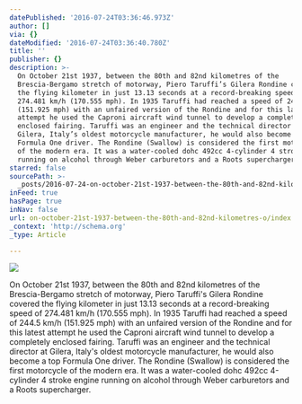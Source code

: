 ```yaml
---
datePublished: '2016-07-24T03:36:46.973Z'
author: []
via: {}
dateModified: '2016-07-24T03:36:40.780Z'
title: ''
publisher: {}
description: >-
  On October 21st 1937, between the 80th and 82nd kilometres of the
  Brescia-Bergamo stretch of motorway, Piero Taruffi’s Gilera Rondine covered
  the flying kilometer in just 13.13 seconds at a record-breaking speed of
  274.481 km/h (170.555 mph). In 1935 Taruffi had reached a speed of 244.5 km/h
  (151.925 mph) with an unfaired version of the Rondine and for this latest
  attempt he used the Caproni aircraft wind tunnel to develop a completely
  enclosed fairing. Taruffi was an engineer and the technical director at
  Gilera, Italy’s oldest motorcycle manufacturer, he would also become a top
  Formula One driver. The Rondine (Swallow) is considered the first motorcycle
  of the modern era. It was a water-cooled dohc 492cc 4-cylinder 4 stroke engine
  running on alcohol through Weber carburetors and a Roots supercharger.
starred: false
sourcePath: >-
  _posts/2016-07-24-on-october-21st-1937-between-the-80th-and-82nd-kilometres-o.md
inFeed: true
hasPage: true
inNav: false
url: on-october-21st-1937-between-the-80th-and-82nd-kilometres-o/index.html
_context: 'http://schema.org'
_type: Article

---
```

![](https://the-grid-user-content.s3-us-west-2.amazonaws.com/51b454cc-5972-47b9-b7fa-1b5f9654366c.jpg)

On October 21st 1937, between the 80th and 82nd kilometres of the Brescia-Bergamo stretch of motorway, Piero Taruffi's Gilera Rondine covered the flying kilometer in just 13.13 seconds at a record-breaking speed of 274.481 km/h (170.555 mph). In 1935 Taruffi had reached a speed of 244.5 km/h (151.925 mph) with an unfaired version of the Rondine and for this latest attempt he used the Caproni aircraft wind tunnel to develop a completely enclosed fairing. Taruffi was an engineer and the technical director at Gilera, Italy's oldest motorcycle manufacturer, he would also become a top Formula One driver. The Rondine (Swallow) is considered the first motorcycle of the modern era. It was a water-cooled dohc 492cc 4-cylinder 4 stroke engine running on alcohol through Weber carburetors and a Roots supercharger.